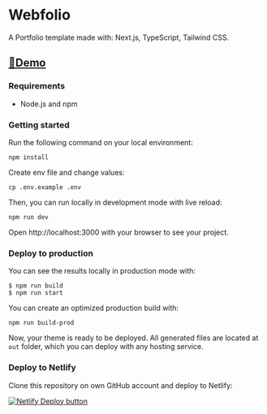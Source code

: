 # Webfolio

A Portfolio template made with: Next.js, TypeScript, Tailwind CSS.

## [👀Demo](webfolio.ir)

### Requirements

- Node.js and npm

### Getting started

Run the following command on your local environment:

```
npm install
```

Create env file and change values:

```
cp .env.example .env
```

Then, you can run locally in development mode with live reload:

```
npm run dev
```

Open http://localhost:3000 with your browser to see your project.

### Deploy to production

You can see the results locally in production mode with:

```
$ npm run build
$ npm run start
```

You can create an optimized production build with:

```
npm run build-prod
```

Now, your theme is ready to be deployed. All generated files are located at `out` folder, which you can deploy with any hosting service.

### Deploy to Netlify

Clone this repository on own GitHub account and deploy to Netlify:

[![Netlify Deploy button](https://www.netlify.com/img/deploy/button.svg)](https://app.netlify.com/start/deploy?repository=https://github.com/rezaglmy/webfolio)

